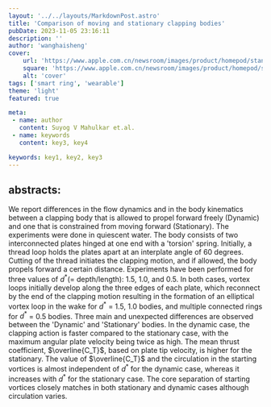 ```yaml
---
layout: '../../layouts/MarkdownPost.astro'
title: 'Comparison of moving and stationary clapping bodies'
pubDate: 2023-11-05 23:16:11
description: ''
author: 'wanghaisheng'
cover:
    url: 'https://www.apple.com.cn/newsroom/images/product/homepod/standard/Apple-HomePod-hero-230118_big.jpg.large_2x.jpg'
    square: 'https://www.apple.com.cn/newsroom/images/product/homepod/standard/Apple-HomePod-hero-230118_big.jpg.large_2x.jpg'
    alt: 'cover'
tags: ['smart ring', 'wearable'] 
theme: 'light'
featured: true

meta:
 - name: author
   content: Suyog V Mahulkar et.al.
 - name: keywords
   content: key3, key4

keywords: key1, key2, key3
---
```


## abstracts:
We report differences in the flow dynamics and in the body kinematics between a clapping body that is allowed to propel forward freely (Dynamic) and one that is constrained from moving forward (Stationary). The experiments were done in quiescent water. The body consists of two interconnected plates hinged at one end with a 'torsion' spring. Initially, a thread loop holds the plates apart at an interplate angle of 60 degrees. Cutting of the thread initiates the clapping motion, and if allowed, the body propels forward a certain distance. Experiments have been performed for three values of $d^*$(= depth/length): 1.5, 1.0, and 0.5. In both cases, vortex loops initially develop along the three edges of each plate, which reconnect by the end of the clapping motion resulting in the formation of an elliptical vortex loop in the wake for $d^*$ = 1.5, 1.0 bodies, and multiple connected rings for $d^*$ = 0.5 bodies. Three main and unexpected differences are observed between the 'Dynamic' and 'Stationary' bodies. In the dynamic case, the clapping action is faster compared to the stationary case, with the maximum angular plate velocity being twice as high. The mean thrust coefficient, $\overline{C_T}$, based on plate tip velocity, is higher for the stationary. The value of $\overline{C_T}$ and the circulation in the starting vortices is almost independent of $d^*$ for the dynamic case, whereas it increases with $d^*$ for the stationary case. The core separation of starting vortices closely matches in both stationary and dynamic cases although circulation varies.
